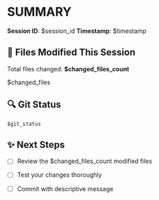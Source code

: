 # SUMMARY

**Session ID**: $session_id
**Timestamp**: $timestamp

## 📁 Files Modified This Session
Total files changed: **$changed_files_count**

$changed_files

## 🔍 Git Status
```
$git_status
```

## ✨ Next Steps
- [ ] Review the $changed_files_count modified files
- [ ] Test your changes thoroughly  
- [ ] Commit with descriptive message

